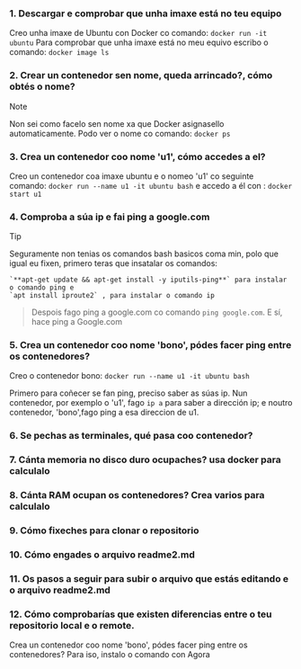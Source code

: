 ### 1. Descargar e comprobar que unha imaxe está no teu equipo

Creo unha imaxe de Ubuntu con Docker co comando: `docker run -it ubuntu`
Para comprobar que unha imaxe está no meu equivo escribo o comando: `docker image ls`
### 2. Crear un contenedor sen nome, queda arrincado?, cómo obtés o nome?
>[!NOTE]
>Non sei como facelo sen nome xa que Docker asignasello automaticamente.
>Podo ver o nome co comando: `docker ps`
### 3. Crea un contenedor coo nome 'u1', cómo accedes a el?
Creo un contenedor coa imaxe ubuntu e o nomeo 'u1' co seguinte comando: `docker run --name u1 -it ubuntu bash` 
e accedo a él con : `docker start u1`
### 4. Comproba a súa ip e fai ping a google.com
>[!TIP]
> Seguramente non tenias os comandos bash basicos coma min, polo que igual eu fixen, primero teras que insatalar os comandos: 
```
`**apt-get update && apt-get install -y iputils-ping**` para instalar o comando ping e 
`apt install iproute2` , para instalar o comando ip
```
>Despois fago ping a google.com co comando `ping google.com`. E sí, hace ping a Google.com

### 5. Crea un contenedor coo nome 'bono', pódes facer ping entre os contenedores?
Creo o contenedor bono: `docker run --name u1 -it ubuntu bash`

Primero para coñecer se fan ping, preciso saber as súas ip.
Nun contenedor, por exemplo o 'u1', fago `ip a` para saber a dirección ip; e noutro contenedor, 'bono',fago ping a esa direccion de u1.
### 6. Se pechas as terminales, qué pasa coo contenedor?
### 7. Cánta memoria no disco duro ocupaches? usa docker para calculalo
### 8. Cánta RAM ocupan os contenedores? Crea varios para calculalo
### 9. Cómo fixeches para clonar o repositorio
### 10. Cómo engades o arquivo readme2.md
### 11. Os pasos a seguir para subir o arquivo que estás editando e o arquivo readme2.md
### 12. Cómo comprobarías que existen diferencias entre o teu repositorio local e o remote.









Crea un contenedor coo nome 'bono', pódes facer ping entre os contenedores?
 Para iso, instalo o comando con 
Agora 